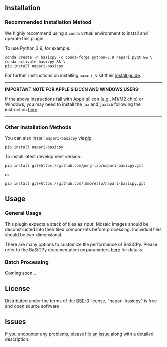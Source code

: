 <!-- This file is a placeholder for customizing description of your plugin 
on the napari hub if you wish. The readme file will be used by default if
you wish not to do any customization for the napari hub listing.

If you need some help writing a good description, check out our 
[guide](https://github.com/chanzuckerberg/napari-hub/wiki/Writing-the-Perfect-Description-for-your-Plugin)
-->

## Installation

### Recommended Installation Method

We highly recommend using a `conda` virtual environment to install and operate this plugin.

To use Python 3.9, for example:

    conda create -n basicpy -c conda-forge python=3.9 napari pyqt && \
    conda activate basicpy && \
    pip install napari-basicpy

For further instructions on installing `napari`, visit their [install guide](https://napari.org/stable/tutorials/fundamentals/installation).

---

**IMPORTANT NOTE FOR APPLE SILICON AND WINDOWS USERS:**

If the above instructions fail with Apple silicon (e.g., M1/M2 chip) or Windows, you may need to install the `jax` and `jaxlib` following the instruction [here](https://github.com/peng-lab/BaSiCPy#installation).

---

### Other Installation Methods

You can also install `napari-basicpy` via [pip]:

    pip install napari-basicpy


To install latest development version:

    pip install git+https://github.com/peng-lab/napari-basicpy.git

or

    pip install git+https://github.com/tdmorello/napari-basicpy.git

## Usage

### General Usage

This plugin expects a stack of tiles as input. Mosaic images should be deconstructed into their tiled components before processing. Individual tiles should be two-dimensional.

There are many options to customize the performance of BaSiCPy. Please refer to the BaSiCPy documentation on parameters [here](https://basicpy.readthedocs.io/en/latest/api.html#basicpy.basicpy.BaSiC) for details.

### Batch Processing

Coming soon...

## License

Distributed under the terms of the [BSD-3] license,
"napari-basicpy" is free and open source software

## Issues

If you encounter any problems, please [file an issue](https://github.com/peng-lab/napari-basicpy/issues) along with a detailed description.

[napari]: https://github.com/napari/napari
[@napari]: https://github.com/napari
[BSD-3]: http://opensource.org/licenses/BSD-3-Clause

[tox]: https://tox.readthedocs.io/en/latest/
[pip]: https://pypi.org/project/pip/
[PyPI]: https://pypi.org/
